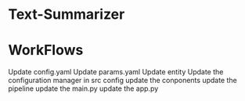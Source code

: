 # Text-Summarizer

# WorkFlows
Update config.yaml
Update params.yaml
Update entity
Update the configuration manager in src config
update the conponents
update the pipeline
update the main.py
update the app.py